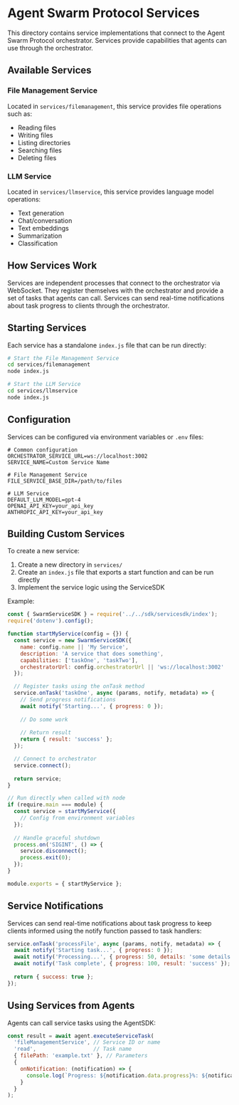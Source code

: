 # Agent Swarm Protocol Services

This directory contains service implementations that connect to the Agent Swarm Protocol orchestrator. Services provide capabilities that agents can use through the orchestrator.

## Available Services

### File Management Service
Located in `services/filemanagement`, this service provides file operations such as:
- Reading files
- Writing files
- Listing directories
- Searching files
- Deleting files

### LLM Service
Located in `services/llmservice`, this service provides language model operations:
- Text generation
- Chat/conversation
- Text embeddings
- Summarization
- Classification

## How Services Work

Services are independent processes that connect to the orchestrator via WebSocket. They register themselves with the orchestrator and provide a set of tasks that agents can call. Services can send real-time notifications about task progress to clients through the orchestrator.

## Starting Services

Each service has a standalone `index.js` file that can be run directly:

```bash
# Start the File Management Service
cd services/filemanagement
node index.js

# Start the LLM Service
cd services/llmservice
node index.js
```

## Configuration

Services can be configured via environment variables or `.env` files:

```
# Common configuration
ORCHESTRATOR_SERVICE_URL=ws://localhost:3002
SERVICE_NAME=Custom Service Name

# File Management Service
FILE_SERVICE_BASE_DIR=/path/to/files

# LLM Service
DEFAULT_LLM_MODEL=gpt-4
OPENAI_API_KEY=your_api_key
ANTHROPIC_API_KEY=your_api_key
```

## Building Custom Services

To create a new service:

1. Create a new directory in `services/`
2. Create an `index.js` file that exports a start function and can be run directly
3. Implement the service logic using the ServiceSDK

Example:

```javascript
const { SwarmServiceSDK } = require('../../sdk/servicesdk/index');
require('dotenv').config();

function startMyService(config = {}) {
  const service = new SwarmServiceSDK({
    name: config.name || 'My Service',
    description: 'A service that does something',
    capabilities: ['taskOne', 'taskTwo'],
    orchestratorUrl: config.orchestratorUrl || 'ws://localhost:3002'
  });

  // Register tasks using the onTask method
  service.onTask('taskOne', async (params, notify, metadata) => {
    // Send progress notifications
    await notify('Starting...', { progress: 0 });
    
    // Do some work
    
    // Return result
    return { result: 'success' };
  });

  // Connect to orchestrator
  service.connect();
  
  return service;
}

// Run directly when called with node
if (require.main === module) {
  const service = startMyService({
    // Config from environment variables
  });
  
  // Handle graceful shutdown
  process.on('SIGINT', () => {
    service.disconnect();
    process.exit(0);
  });
}

module.exports = { startMyService };
```

## Service Notifications

Services can send real-time notifications about task progress to keep clients informed using the notify function passed to task handlers:

```javascript
service.onTask('processFile', async (params, notify, metadata) => {
  await notify('Starting task...', { progress: 0 });
  await notify('Processing...', { progress: 50, details: 'some details' });
  await notify('Task complete', { progress: 100, result: 'success' });
  
  return { success: true };
});
```

## Using Services from Agents

Agents can call service tasks using the AgentSDK:

```javascript
const result = await agent.executeServiceTask(
  'fileManagementService', // Service ID or name
  'read',                  // Task name
  { filePath: 'example.txt' }, // Parameters
  {
    onNotification: (notification) => {
      console.log(`Progress: ${notification.data.progress}%: ${notification.message}`);
    }
  }
);
``` 